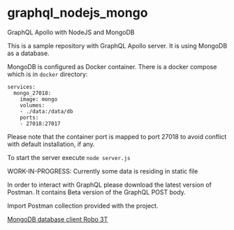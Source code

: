 # graphql_nodejs_mongo
GraphQL Apollo with NodeJS and MongoDB

This is a sample repository with GraphQL Apollo server. It is using MongoDB as a database.

MongoDB is configured as Docker container. There is a docker compose which is in `docker` directory:
```version: '3.1'
services:
  mongo_27018:
    image: mongo
    volumes:
    - ./data:/data/db
    ports:
    - 27018:27017
  ```
  
Please note that the container port is mapped to port 27018 to avoid conflict with default installation, if any.
  
To start the server execute `node server.js`
  
WORK-IN-PROGRESS: Currently some data is residing in static file
  
In order to interact with GraphQL please download the latest version of Postman.  It contains Beta version of the GraphQL POST body.

Import Postman collection provided with the project.

[MongoDB database client Robo 3T](https://www.robomongo.org/)
